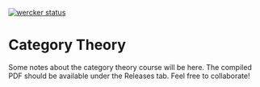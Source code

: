 [![wercker status](https://app.wercker.com/status/a60d626a62a182b317a8e1cc4a1e1851/m/master "wercker status")](https://app.wercker.com/project/byKey/a60d626a62a182b317a8e1cc4a1e1851)

Category Theory
===============

Some notes about the category theory course will be here. The compiled PDF should be available under the Releases tab. Feel free to collaborate!
